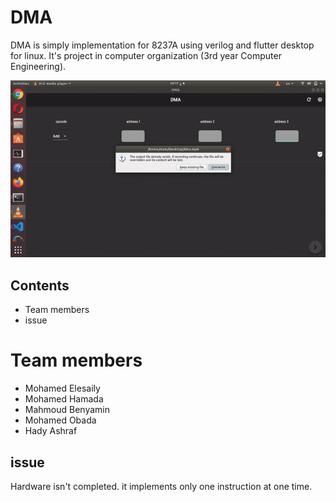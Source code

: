 # DMA
DMA is simply implementation for 8237A using verilog and flutter desktop for linux. It's project in computer organization (3rd year Computer Engineering).

![](dma.gif)

## Contents
* Team members
* issue

# Team members
* Mohamed Elesaily
* Mohamed Hamada
* Mahmoud Benyamin
* Mohamed Obada
* Hady Ashraf

## issue
Hardware isn't completed. it implements only one instruction at one time. 

